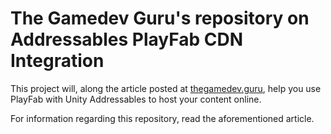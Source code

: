 # The Gamedev Guru's repository on **Addressables PlayFab CDN Integration**

This project will, along the article posted at [thegamedev.guru](https://thegamedev.guru/unity-addressables/playfab-integration/), help you use PlayFab with Unity Addressables to host your content online.

For information regarding this repository, read the aforementioned article.